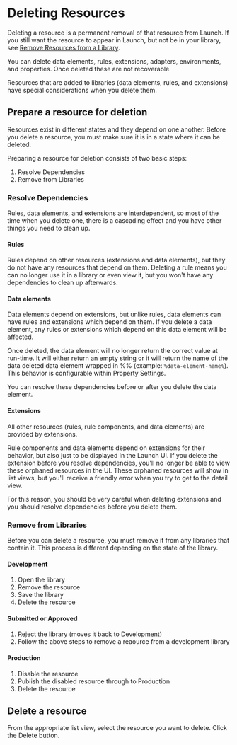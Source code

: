 # Deleting Resources

Deleting a resource is a permanent removal of that resource from Launch.  If you still want the resource to appear in Launch, but not be in your library, see [Remove Resources from a Library](remove-resources-from-library.md).

You can delete data elements, rules, extensions, adapters, environments, and properties.  Once deleted these are not recoverable.

Resources that are added to libraries \(data elements, rules, and extensions\) have special considerations when you delete them.

## Prepare a resource for deletion

Resources exist in different states and they depend on one another.  Before you delete a resource, you must make sure it is in a state where it can be deleted.

Preparing a resource for deletion consists of two basic steps:

1. Resolve Dependencies
2. Remove from Libraries

### Resolve Dependencies

Rules, data elements, and extensions are interdependent, so most of the time when you delete one, there is a cascading effect and you have other things you need to clean up.

#### Rules

Rules depend on other resources \(extensions and data elements\), but they do not have any resources that depend on them.  Deleting a rule means you can no longer use it in a library or even view it, but you won't have any dependencies to clean up afterwards.

#### Data elements

Data elements depend on extensions, but unlike rules, data elements can have rules and extensions which depend on them.  If you delete a data element, any rules or extensions which depend on this data element will be affected.  

Once deleted, the data element will no longer return the correct value at run-time.  It will either return an empty string or it will return the name of the data deleted data element wrapped in %% \(example: `%data-element-name%`\).  This behavior is configurable within Property Settings.

You can resolve these dependencies before or after you delete the data element.

#### Extensions

All other resources \(rules, rule components, and data elements\) are provided by extensions.  

Rule components and data elements depend on extensions for their behavior, but also just to be displayed in the Launch UI.  If you delete the extension before you resolve dependencies, you'll no longer be able to view these orphaned resources in the UI.  These orphaned resources will show in list views, but you'll receive a friendly error when you try to get to the detail view.

For this reason, you should be very careful when deleting extensions and you should resolve dependencies before you delete them.

### Remove from Libraries

Before you can delete a resource, you must remove it from any libraries that contain it.  This process is different depending on the state of the library.  

#### Development

1. Open the library
2. Remove the resource
3. Save the library
4. Delete the resource

#### Submitted or Approved

1. Reject the library \(moves it back to Development\)
2. Follow the above steps to remove a reaource from a development library

#### Production

1. Disable the resource
2. Publish the disabled resource through to Production
3. Delete the resource

## Delete a resource

From the appropriate list view, select the resource you want to delete.  Click the Delete button.

